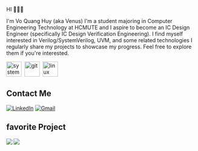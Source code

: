 HI 👋👋👋

<a>I'm Vo Quang Huy (aka Venus)</a>
<a>I'm a student majoring in Computer Engineering Technology at HCMUTE and I aspire to become an IC Design Engineer (specifically IC Design Verification Engineering).</a> 
<a>I find myself interested in Verilog/SystemVerilog, UVM, and some related technologies</a>
I regularly share my projects to showcase my progress. Feel free to explore them if you're interested.

<p align="left">
<img src="https://eirikpre.gallerycdn.vsassets.io/extensions/eirikpre/systemverilog/0.13.11/1736203680374/Microsoft.VisualStudio.Services.Icons.Default" alt="systemverilog" width="40" height="40"/>&nbsp;
<img src="https://cdn.jsdelivr.net/gh/devicons/devicon/icons/git/git-original.svg" alt="git" width="40" height="40"/>&nbsp;
<img src="https://cdn.jsdelivr.net/gh/devicons/devicon/icons/linux/linux-original.svg" alt="linux" width="40" height="40"/>&nbsp;
</p>


## Contact Me
<p><a href="https://www.linkedin.com/in/quang-huy-v%C3%B5-3947b0214/" target="_blank"><img src="https://img.shields.io/badge/LinkedIn-%230077B5.svg?&style=flat-square&logo=linkedin&logoColor=white" alt="LinkedIn"></a> 
<a href="huyvo2102@gmail.com" target="_blank"><img src="https://img.shields.io/badge/Gmail-D14836?style=flat&logo=gmail&logoColor=white" alt="Gmail"></a> </p>


## favorite Project
<a href="https://github.com/Venus-Lv5/UART_VIP_Verification">
  <!-- Change the `github-readme-stats.anuraghazra1.vercel.app` to `github-readme-stats.vercel.app`  -->
  <img align="left" src="https://github-readme-stats.vercel.app/api/pin/?username=Venus-Lv5&repo=UART_VIP_Verification&theme=radical" />
</a>    

<a href="https://github.com/Venus-Lv5/UART_VIP_Validate">
  <!-- Change the `github-readme-stats.anuraghazra1.vercel.app` to `github-readme-stats.vercel.app`  -->
  <img align="left" src="https://github-readme-stats.vercel.app/api/pin/?username=Venus-Lv5&repo=UART_VIP_Validate&theme=aura" />
</a>    
